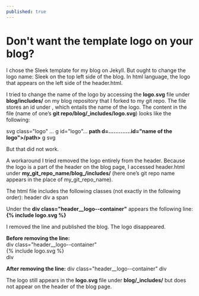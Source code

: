 ```yaml
---
published: true
---
```

# Don't want the template logo on your blog?

I chose the Sleek template for my blog on Jekyll. But ought to change the logo name: Sleek on the top left side of the blog. In html language, the logo that appears on the left side of the header.html. 

I tried to change the name of the logo by accessing the **logo.svg** file under **blog/includes/** on my blog repository that I forked to my git repo. The file stores an id under **<path>**, which entails the name of the logo. The content in the file (name of one’s **git repo/blog/_includes/logo.svg**) looks like the following:
  
svg class="logo" …
g id="logo"...
**path d=.............id="name of the logo">/path>**
g
svg

But that did not work. 

A workaround I tried removed the logo entirely from the header. Because the logo is a part of the header on the blog page, I accessed header.html under **my_git_repo_name/blog_/includes/** (here one’s git repo name appears in the place of my_git_repo_name).

The html file includes the following classes (not exactly in the following order):
header
div 
a
span

Under the **div class="header__logo--container"** appears the following line:
**{% include logo.svg %}**

I removed the line and published the blog. The logo disappeared. 

**Before removing the line:**							
div class="header__logo--container"     
{% include logo.svg %}                          
div

**After removing the line:**
div class="header__logo--container"
div

The logo still appears in the **logo.svg** file under **blog/_includes/** but does not appear on the header of the blog page.
